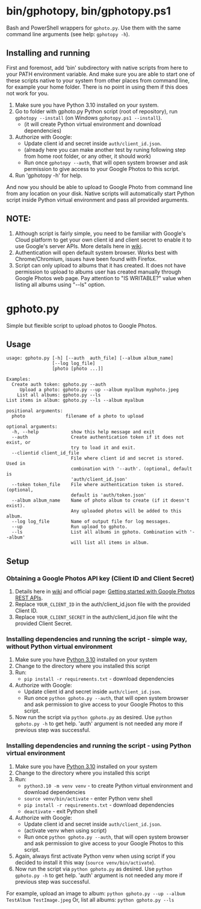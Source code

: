 # bin/gphotopy, bin/gphotopy.ps1
Bash and PowerShell wrappers for `gphoto.py`. Use them with the same command line arguments (see help: `gphotopy -h`).

## Installing and running
First and foremost, add 'bin' subdirectory with native scripts from here to your PATH environment variable. And make sure you are able to start one of these scripts native to your system from other places from command line, for example your home folder. There is no point in using them if this does not work for you.

1. Make sure you have Python 3.10 installed on your system.
2. Go to folder with gphoto.py Python script (root of repository), run `gphotopy --install` (on Windows `gphotopy.ps1 --install`).
   - (it will create Python virtual environment and download dependencies)
3. Authorize with Google:
   - Update client id and secret inside `auth/client_id.json`.
   - (already here you can make another test by runing following step from home root folder, or any other, it should work)
   - Run once `gphotopy --auth`, that will open system browser and ask permission to give access to your Google Photos to this script.
4. Run 'gphotopy -h' for help.

And now you should be able to upload to Google Photo from command line from any location on your disk. Native scripts will automatically start Python script inside Python virtual environment and pass all provided arguments.

## NOTE:
1. Although script is fairly simple, you need to be familiar with Google's Cloud platform to get your own client id and client secret to enable it to use Google's server APIs. More details here in [wiki](https://github.com/kalabic/gphotos-upload-py3/wiki#google-photos-api-prerequisites).
2. Authentication will open default system browser. Works best with Chrome/Chromium, issues have been found with Firefox.
3. Script can only upload to albums that it has created. It does not have permission to upload to albums user has created manually through Google Photos web page. Pay attention to "IS WRITABLE?" value when listing all albums using "--ls" option.

# gphoto.py
Simple but flexible script to upload photos to Google Photos.

## Usage 

```
usage: gphoto.py [-h] [--auth  auth_file] [--album album_name]
                 [--log log_file]
                 [photo [photo ...]]

Examples:
  Create auth token: gphoto.py --auth
     Upload a photo: gphoto.py --up --album myalbum myphoto.jpeg
    List all albums: gphoto.py --ls
List items in album: gphoto.py --ls --album myalbum

positional arguments:
  photo               filename of a photo to upload

optional arguments:
  -h, --help            show this help message and exit
  --auth                Create authentication token if it does not exist, or
                        try to load it and exit.
  --clientid client_id_file
                        File where client id and secret is stored. Used in
                        combination with '--auth'. (optional, default is
                        'auth/client_id.json'
  --token token_file    File where authentication token is stored. (optional,
                        default is 'auth/token.json'
  --album album_name    Name of photo album to create (if it doesn't exist).
                        Any uploaded photos will be added to this album.
  --log log_file        Name of output file for log messages.
  --up                  Run upload to gphoto.
  --ls                  List all albums in gphoto. Combination with '--album'
                        will list all items in album.
```

## Setup

### Obtaining a Google Photos API key (Client ID and Client Secret)

1. Details here in [wiki](https://github.com/kalabic/gphotos-upload-py3/wiki#google-photos-api-prerequisites) and official page: [Getting started with Google Photos REST APIs](https://developers.google.com/photos/library/guides/get-started).
2. Replace `YOUR_CLIENT_ID` in the auth/client_id.json file with the provided Client ID.
3. Replace `YOUR_CLIENT_SECRET` in the auth/client_id.json file wiht the provided Client Secret.

### Installing dependencies and running the script - simple way, without Python virtual environment

1. Make sure you have [Python 3.10](https://www.python.org/downloads/) installed on your system
2. Change to the directory where you installed this script
3. Run:
   - `pip install -r requirements.txt` - download dependencies
4. Authorize with Google:
   - Update client id and secret inside `auth/client_id.json`.
   - Run once `python gphoto.py --auth`, that will open system browser and ask permission to give access to your Google Photos to this script.
5. Now run the script via `python gphoto.py` as desired. Use `python gphoto.py -h` to get help. 'auth' argument is not needed any more if previous step was successful.

### Installing dependencies and running the script - using Python virtual environment

1. Make sure you have [Python 3.10](https://www.python.org/downloads/) installed on your system
2. Change to the directory where you installed this script
3. Run:
   - `python3.10 -m venv venv` - to create Python virtual environment and download dependencies
   - `source venv/bin/activate` - enter Python venv shell
   - `pip install -r requirements.txt` - download dependencies
   - `deactivate` - exit Python shell
4. Authorize with Google:
   - Update client id and secret inside `auth/client_id.json`.
   - (activate venv when using script)
   - Run once `python gphoto.py --auth`, that will open system browser and ask permission to give access to your Google Photos to this script.
5. Again, always first activate Python venv when using script if you decided to install it this way (`source venv/bin/activate`).
6. Now run the script via `python gphoto.py` as desired. Use `python gphoto.py -h` to get help. 'auth' argument is not needed any more if previous step was successful.

For example, upload an image to album: `python gphoto.py --up --album TestAlbum TestImage.jpeg`
Or, list all albums: `python gphoto.py --ls`
